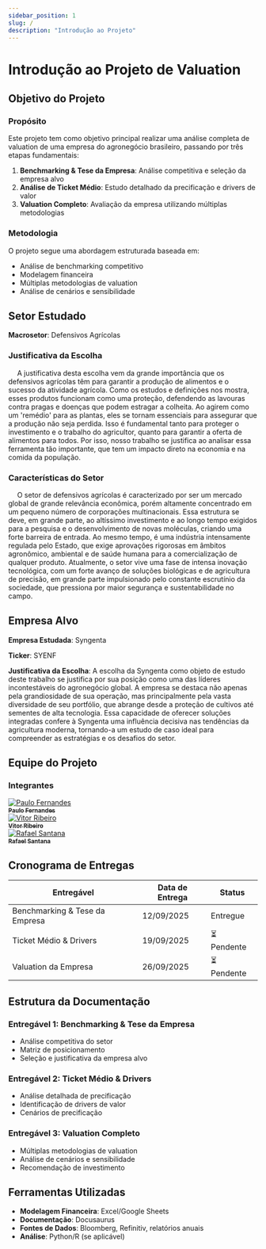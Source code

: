 ```yaml
---
sidebar_position: 1
slug: /
description: "Introdução ao Projeto"
---
```


# Introdução ao Projeto de Valuation

## Objetivo do Projeto

### Propósito
Este projeto tem como objetivo principal realizar uma análise completa de valuation de uma empresa do agronegócio brasileiro, passando por três etapas fundamentais:

1. **Benchmarking & Tese da Empresa**: Análise competitiva e seleção da empresa alvo
2. **Análise de Ticket Médio**: Estudo detalhado da precificação e drivers de valor
3. **Valuation Completo**: Avaliação da empresa utilizando múltiplas metodologias

### Metodologia
O projeto segue uma abordagem estruturada baseada em:
- Análise de benchmarking competitivo
- Modelagem financeira
- Múltiplas metodologias de valuation
- Análise de cenários e sensibilidade

## Setor Estudado

**Macrosetor**: Defensivos Agrícolas

### Justificativa da Escolha
 &emsp; A justificativa desta escolha vem da grande importância que os defensivos agrícolas têm para garantir a produção de alimentos e o sucesso da atividade agrícola.
Como os estudos e definições nos mostra, esses produtos funcionam como uma proteção, defendendo as lavouras contra pragas e doenças que podem estragar a colheita. Ao agirem como um 'remédio' para as plantas, eles se tornam essenciais para assegurar que a produção não seja perdida.
Isso é fundamental tanto para proteger o investimento e o trabalho do agricultor, quanto para garantir a oferta de alimentos para todos. Por isso, nosso trabalho se justifica ao analisar essa ferramenta tão importante, que tem um impacto direto na economia e na comida da população.

### Características do Setor

&emsp; O setor de defensivos agrícolas é caracterizado por ser um mercado global de grande relevância econômica, porém altamente concentrado em um pequeno número de corporações multinacionais. Essa estrutura se deve, em grande parte, ao altíssimo investimento e ao longo tempo exigidos para a pesquisa e o desenvolvimento de novas moléculas, criando uma forte barreira de entrada. Ao mesmo tempo, é uma indústria intensamente regulada pelo Estado, que exige aprovações rigorosas em âmbitos agronômico, ambiental e de saúde humana para a comercialização de qualquer produto. Atualmente, o setor vive uma fase de intensa inovação tecnológica, com um forte avanço de soluções biológicas e de agricultura de precisão, em grande parte impulsionado pelo constante escrutínio da sociedade, que pressiona por maior segurança e sustentabilidade no campo.

## Empresa Alvo

**Empresa Estudada**: Syngenta

**Ticker**: SYENF

**Justificativa da Escolha**: A escolha da Syngenta como objeto de estudo deste trabalho se justifica por sua posição como uma das líderes incontestáveis do agronegócio global. A empresa se destaca não apenas pela grandiosidade de sua operação, mas principalmente pela vasta diversidade de seu portfólio, que abrange desde a proteção de cultivos até sementes de alta tecnologia. Essa capacidade de oferecer soluções integradas confere à Syngenta uma influência decisiva nas tendências da agricultura moderna, tornando-a um estudo de caso ideal para compreender as estratégias e os desafios do setor.


## Equipe do Projeto

### Integrantes

<div style={{display: 'flex', flexWrap: 'wrap', gap: '20px', marginTop: '20px'}}>

  <div style={{ margin: 10, textAlign: 'center' }}>
    <a href="https://www.linkedin.com/in/paulo-henrique0601/">
      <img src={require("../static/img/Paulo.png").default} style={{ borderRadius: '10%', width: 120 }} alt="Paulo Fernandes" />
      <br />
      <sub><b>Paulo Fernandes</b></sub>
    </a>
  </div>
  <div style={{ margin: 10, textAlign: 'center' }}>
    <a href="https://www.linkedin.com/in/vitor-ribeiro-ms/">
      <img src={require("../static/img/Vitor.png").default} style={{ borderRadius: '10%', width: 120 }} alt="Vitor Ribeiro" />
      <br />
      <sub><b>Vitor Ribeiro</b></sub>
    </a>
  </div>
  <div style={{ margin: 10, textAlign: 'center' }}>
    <a href="https://www.linkedin.com/in/rafael-santana-rodrigues/">
      <img src={require("../static/img/Rafael.png").default} style={{ borderRadius: '10%', width: 120 }} alt="Rafael Santana" />
      <br />
      <sub><b>Rafael Santana</b></sub>
    </a>
  </div>
</div>

## Cronograma de Entregas

| Entregável | Data de Entrega | Status |
|------------|-----------------|--------|
| Benchmarking & Tese da Empresa | 12/09/2025 | Entregue |
| Ticket Médio & Drivers | 19/09/2025 | ⏳ Pendente |
| Valuation da Empresa | 26/09/2025 | ⏳ Pendente |

## Estrutura da Documentação

### Entregável 1: Benchmarking & Tese da Empresa
- Análise competitiva do setor
- Matriz de posicionamento
- Seleção e justificativa da empresa alvo

### Entregável 2: Ticket Médio & Drivers
- Análise detalhada de precificação
- Identificação de drivers de valor
- Cenários de precificação

### Entregável 3: Valuation Completo
- Múltiplas metodologias de valuation
- Análise de cenários e sensibilidade
- Recomendação de investimento

## Ferramentas Utilizadas

- **Modelagem Financeira**: Excel/Google Sheets
- **Documentação**: Docusaurus
- **Fontes de Dados**: Bloomberg, Refinitiv, relatórios anuais
- **Análise**: Python/R (se aplicável)
